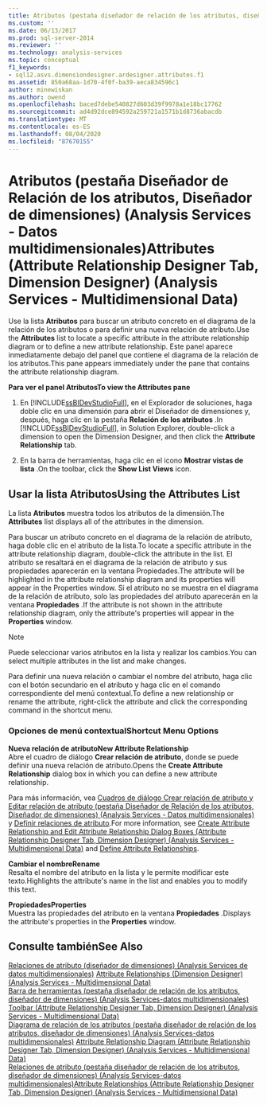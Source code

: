 ```yaml
---
title: Atributos (pestaña diseñador de relación de los atributos, diseñador de dimensiones) (Analysis Services-datos multidimensionales) | Microsoft Docs
ms.custom: ''
ms.date: 06/13/2017
ms.prod: sql-server-2014
ms.reviewer: ''
ms.technology: analysis-services
ms.topic: conceptual
f1_keywords:
- sql12.asvs.dimensiondesigner.ardesigner.attributes.f1
ms.assetid: 850a68aa-1d70-4f0f-ba39-aeca834596c1
author: minewiskan
ms.author: owend
ms.openlocfilehash: baced7debe540827d603d39f9978a1e18bc17762
ms.sourcegitcommit: ad4d92dce894592a259721a1571b1d8736abacdb
ms.translationtype: MT
ms.contentlocale: es-ES
ms.lasthandoff: 08/04/2020
ms.locfileid: "87670155"
---
```

# <a name="attributes-attribute-relationship-designer-tab-dimension-designer-analysis-services---multidimensional-data"></a><span data-ttu-id="9955f-102">Atributos (pestaña Diseñador de Relación de los atributos, Diseñador de dimensiones) (Analysis Services - Datos multidimensionales)</span><span class="sxs-lookup"><span data-stu-id="9955f-102">Attributes (Attribute Relationship Designer Tab, Dimension Designer) (Analysis Services - Multidimensional Data)</span></span>
  <span data-ttu-id="9955f-103">Use la lista **Atributos** para buscar un atributo concreto en el diagrama de la relación de los atributos o para definir una nueva relación de atributo.</span><span class="sxs-lookup"><span data-stu-id="9955f-103">Use the **Attributes** list to locate a specific attribute in the attribute relationship diagram or to define a new attribute relationship.</span></span> <span data-ttu-id="9955f-104">Este panel aparece inmediatamente debajo del panel que contiene el diagrama de la relación de los atributos.</span><span class="sxs-lookup"><span data-stu-id="9955f-104">This pane appears immediately under the pane that contains the attribute relationship diagram.</span></span>  
  
 <span data-ttu-id="9955f-105">**Para ver el panel Atributos**</span><span class="sxs-lookup"><span data-stu-id="9955f-105">**To view the Attributes pane**</span></span>  
  
1.  <span data-ttu-id="9955f-106">En [!INCLUDE[ssBIDevStudioFull](../includes/ssbidevstudiofull-md.md)], en el Explorador de soluciones, haga doble clic en una dimensión para abrir el Diseñador de dimensiones y, después, haga clic en la pestaña **Relación de los atributos** .</span><span class="sxs-lookup"><span data-stu-id="9955f-106">In [!INCLUDE[ssBIDevStudioFull](../includes/ssbidevstudiofull-md.md)], in Solution Explorer, double-click a dimension to open the Dimension Designer, and then click the **Attribute Relationship** tab.</span></span>  
  
2.  <span data-ttu-id="9955f-107">En la barra de herramientas, haga clic en el icono **Mostrar vistas de lista** .</span><span class="sxs-lookup"><span data-stu-id="9955f-107">On the toolbar, click the **Show List Views** icon.</span></span>  
  
## <a name="using-the-attributes-list"></a><span data-ttu-id="9955f-108">Usar la lista Atributos</span><span class="sxs-lookup"><span data-stu-id="9955f-108">Using the Attributes List</span></span>  
 <span data-ttu-id="9955f-109">La lista **Atributos** muestra todos los atributos de la dimensión.</span><span class="sxs-lookup"><span data-stu-id="9955f-109">The **Attributes** list displays all of the attributes in the dimension.</span></span>  
  
 <span data-ttu-id="9955f-110">Para buscar un atributo concreto en el diagrama de la relación de atributo, haga doble clic en el atributo de la lista.</span><span class="sxs-lookup"><span data-stu-id="9955f-110">To locate a specific attribute in the attribute relationship diagram, double-click the attribute in the list.</span></span> <span data-ttu-id="9955f-111">El atributo se resaltará en el diagrama de la relación de atributo y sus propiedades aparecerán en la ventana Propiedades.</span><span class="sxs-lookup"><span data-stu-id="9955f-111">The attribute will be highlighted in the attribute relationship diagram and its properties will appear in the Properties window.</span></span> <span data-ttu-id="9955f-112">Si el atributo no se muestra en el diagrama de la relación de atributo, solo las propiedades del atributo aparecerán en la ventana **Propiedades** .</span><span class="sxs-lookup"><span data-stu-id="9955f-112">If the attribute is not shown in the attribute relationship diagram, only the attribute's properties will appear in the **Properties** window.</span></span>  
  
> [!NOTE]  
>  <span data-ttu-id="9955f-113">Puede seleccionar varios atributos en la lista y realizar los cambios.</span><span class="sxs-lookup"><span data-stu-id="9955f-113">You can select multiple attributes in the list and make changes.</span></span>  
  
 <span data-ttu-id="9955f-114">Para definir una nueva relación o cambiar el nombre del atributo, haga clic con el botón secundario en el atributo y haga clic en el comando correspondiente del menú contextual.</span><span class="sxs-lookup"><span data-stu-id="9955f-114">To define a new relationship or rename the attribute, right-click the attribute and click the corresponding command in the shortcut menu.</span></span>  
  
### <a name="shortcut-menu-options"></a><span data-ttu-id="9955f-115">Opciones de menú contextual</span><span class="sxs-lookup"><span data-stu-id="9955f-115">Shortcut Menu Options</span></span>  
 <span data-ttu-id="9955f-116">**Nueva relación de atributo**</span><span class="sxs-lookup"><span data-stu-id="9955f-116">**New Attribute Relationship**</span></span>  
 <span data-ttu-id="9955f-117">Abre el cuadro de diálogo **Crear relación de atributo**, donde se puede definir una nueva relación de atributo.</span><span class="sxs-lookup"><span data-stu-id="9955f-117">Opens the **Create Attribute Relationship** dialog box in which you can define a new attribute relationship.</span></span>  
  
 <span data-ttu-id="9955f-118">Para más información, vea [Cuadros de diálogo Crear relación de atributo y Editar relación de atributo &#40;pestaña Diseñador de Relación de los atributos, Diseñador de dimensiones&#41; &#40;Analysis Services - Datos multidimensionales&#41;](create-edit-attribute-relationships-dialog-boxes-analysis-services-multidimensional-data.md) y [Definir relaciones de atributo](multidimensional-models/attribute-relationships-define.md).</span><span class="sxs-lookup"><span data-stu-id="9955f-118">For more information, see [Create Attribute Relationship and Edit Attribute Relationship Dialog Boxes &#40;Attribute Relationship Designer Tab, Dimension Designer&#41; &#40;Analysis Services - Multidimensional Data&#41;](create-edit-attribute-relationships-dialog-boxes-analysis-services-multidimensional-data.md) and [Define Attribute Relationships](multidimensional-models/attribute-relationships-define.md).</span></span>  
  
 <span data-ttu-id="9955f-119">**Cambiar el nombre**</span><span class="sxs-lookup"><span data-stu-id="9955f-119">**Rename**</span></span>  
 <span data-ttu-id="9955f-120">Resalta el nombre del atributo en la lista y le permite modificar este texto.</span><span class="sxs-lookup"><span data-stu-id="9955f-120">Highlights the attribute's name in the list and enables you to modify this text.</span></span>  
  
 <span data-ttu-id="9955f-121">**Propiedades**</span><span class="sxs-lookup"><span data-stu-id="9955f-121">**Properties**</span></span>  
 <span data-ttu-id="9955f-122">Muestra las propiedades del atributo en la ventana **Propiedades** .</span><span class="sxs-lookup"><span data-stu-id="9955f-122">Displays the attribute's properties in the **Properties** window.</span></span>  
  
## <a name="see-also"></a><span data-ttu-id="9955f-123">Consulte también</span><span class="sxs-lookup"><span data-stu-id="9955f-123">See Also</span></span>  
 <span data-ttu-id="9955f-124">[Relaciones de atributo &#40;diseñador de dimensiones&#41; &#40;Analysis Services de datos multidimensionales&#41;](attribute-relationships-dimension-designer-analysis-services-multidimensional-data.md) </span><span class="sxs-lookup"><span data-stu-id="9955f-124">[Attribute Relationships &#40;Dimension Designer&#41; &#40;Analysis Services - Multidimensional Data&#41;](attribute-relationships-dimension-designer-analysis-services-multidimensional-data.md) </span></span>  
 <span data-ttu-id="9955f-125">[Barra de herramientas &#40;pestaña diseñador de relación de los atributos, diseñador de dimensiones&#41; &#40;Analysis Services-datos multidimensionales&#41;](toolbar-attribute-relationship-dimension-designer-analysis-services-multidimensional-data.md) </span><span class="sxs-lookup"><span data-stu-id="9955f-125">[Toolbar &#40;Attribute Relationship Designer Tab, Dimension Designer&#41; &#40;Analysis Services - Multidimensional Data&#41;](toolbar-attribute-relationship-dimension-designer-analysis-services-multidimensional-data.md) </span></span>  
 <span data-ttu-id="9955f-126">[Diagrama de relación de los atributos &#40;pestaña diseñador de relación de los atributos, diseñador de dimensiones&#41; &#40;Analysis Services-datos multidimensionales&#41;](attribute-relationship-diagram-analysis-services-multidimensional-data.md) </span><span class="sxs-lookup"><span data-stu-id="9955f-126">[Attribute Relationship Diagram &#40;Attribute Relationship Designer Tab, Dimension Designer&#41; &#40;Analysis Services - Multidimensional Data&#41;](attribute-relationship-diagram-analysis-services-multidimensional-data.md) </span></span>  
 [<span data-ttu-id="9955f-127">Relaciones de atributo &#40;pestaña diseñador de relación de los atributos, diseñador de dimensiones&#41; &#40;Analysis Services-datos multidimensionales&#41;</span><span class="sxs-lookup"><span data-stu-id="9955f-127">Attribute Relationships &#40;Attribute Relationship Designer Tab, Dimension Designer&#41; &#40;Analysis Services - Multidimensional Data&#41;</span></span>](attribute-relationships-designer-tab-dimension-designer-analysis-services-multidimensional-data.md)  
  
  
